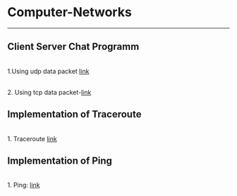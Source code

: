 # Computer-Networks
<hr>

## Client Server Chat Programm

<br>1.Using udp data packet [link](https://github.com/udaram/Computer-Networks/tree/master/UDP%20chat)

<br>2. Using tcp data packet-[link](https://github.com/udaram/Computer-Networks/tree/master/TCP%20chat)

## Implementation of Traceroute
<br>1. Traceroute [link](https://github.com/udaram/Computer-Networks/blob/master/traceroute.c)

## Implementation of Ping

<br>1. Ping: [link](https://github.com/udaram/Computer-Networks/blob/master/ping.c)
